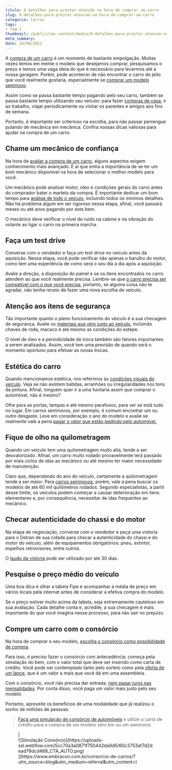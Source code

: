 ```yaml
---
titulo: 8 detalhes para prestar atenção na hora de comprar um carro
slug: 8-detalhes-para-prestar-atencao-na-hora-de-comprar-um-carro
categoria: Carros
tags:
- tag-1
thumbnail: /public/cms-content/media/8-detalhes-para-prestar-atencao-na-hora-de-comprar-um-carro.jpg
meta_summary: 
date: 24/09/2021
---
```

A [compra de um carro](https://www.embracon.com.br/blog/4-motivos-para-voce-comprar-um-carro-novo) é um momento de bastante empolgação. Muitas vezes temos em mente o modelo que desejamos comprar, pesquisamos o preço e temos uma vaga ideia do que é necessário para levarmos até a nossa garagem. Porém, pode acontecer de não encontrar o carro do jeito que você realmente gostaria, especialmente se [comprar um modelo seminovo](https://www.embracon.com.br/blog/carro-seminovo-guia-completo-para-comprar).

Assim como se passa bastante tempo pagando pelo seu carro, também se passa bastante tempo utilizando seu veículo: para fazer [compras de casa](https://www.embracon.com.br/blog/10-importantes-dicas-para-economizar-nas-compras-de-casa), ir ao trabalho, viajar periodicamente ou visitar os parentes e amigos aos fins de semana.

Portanto, é importante ser criterioso na escolha, para não passar perrengue pulando de mecânica em mecânica. Confira nossas dicas valiosas para ajudar na compra de um carro.

Chame um mecânico de confiança 
-------------------------------

Na hora de [avaliar a compra de um carro](https://www.embracon.com.br/blog/saiba-como-funciona-o-laudo-de-vistoria-no-consorcio), alguns aspectos exigem conhecimento mais avançado. É aí que entra a importância de se ter um bom mecânico disponível na hora de selecionar o melhor modelo para você.

Um mecânico pode analisar motor, óleo e condições gerais do carro antes do comprador bater o martelo da compra. É importante dedicar um bom tempo para [análise de todo o veículo](https://www.embracon.com.br/blog/confira-9-sinais-de-que-e-hora-de-trocar-de-carro), incluindo todos os mínimos detalhes. Não há problema algum em ser rigoroso nessa etapa, afinal, você passará meses ou até anos pagando por este bem.

O mecânico deve verificar o nível de ruído na cabine e na vibração do volante ao ligar o carro na primeira marcha.

Faça um test drive 
-------------------

Converse com o vendedor e faça um test drive no veículo antes da aquisição. Nessa etapa, você pode verificar não apenas o barulho do motor, como tem uma experiência de como será o seu dia a dia após a aquisição.

Avalie a direção, a disposição do painel e se os itens encontrados no carro atendem ao que você realmente precisa. Lembre-se que [o carro precisa ser compatível com o que você precisa](https://www.embracon.com.br/blog/pensando-em-comprar-um-carro-saiba-o-que-levar-em-consideracao), portanto, se alguma coisa não te agradar, não tenha receio de fazer uma nova escolha de veículo.

Atenção aos itens de segurança 
-------------------------------

Tão importante quanto o pleno funcionamento do veículo é a sua checagem de segurança. Avalie os [materiais que vêm junto ao veículo](https://www.embracon.com.br/blog/saiba-o-que-considerar-para-escolher-o-carro-ideal), incluindo chaves de roda, macaco e até mesmo as condições do estepe.

O nível de óleo e a periodicidade de troca também são fatores importantes a serem analisados. Assim, você tem uma previsão de quando será o momento oportuno para efetuar as novas trocas.

Estética do carro 
------------------

Quando mencionamos estética, nos referimos às [condições visuais do veículo](https://www.embracon.com.br/blog/saiba-qual-e-a-melhor-epoca-do-ano-para-comprar-um-carro-novo). Veja se não existem batidas, arranhões ou irregularidades nos tons da pintura. Afinal, ninguém quer ir a uma funilaria assim que comprar o automóvel, não é mesmo?

Olhe para as portas, tampas e até mesmo parafusos, para ver se está tudo no lugar. Em carros seminovos, por exemplo, é comum encontrar um ou outro desgaste. Leve em consideração o ano do modelo e avalie se realmente vale a pena [pagar o valor que estão pedindo pelo automóvel.](https://www.embracon.com.br/blog/5-formas-de-pagamento-de-um-carro)

Fique de olho na quilometragem 
-------------------------------

Quando um veículo tem uma quilometragem muito alta, tende a ser desvalorizado. Afinal, um carro muito rodado provavelmente terá passado por mais ciclos de idas ao mecânico ou até mesmo ter maior necessidade de manutenção.

Claro que, dependendo do ano do veículo, certamente a quilometragem tende a ser maior. Para [carros seminovos](https://www.embracon.com.br/blog/comprar-carro-usado-com-a-carta-de-credito-do-consorcio), porém, vale a pena buscar os modelos de até 60 mil quilômetros rodados. Segundo especialistas, a partir desse limite, os veículos podem começar a causar deterioração em itens elementares e, por consequência, necessitar de idas frequentes ao mecânico.

Checar autenticidade do chassi e do motor 
------------------------------------------

Na etapa de negociação, converse com o vendedor e peça uma vistoria para o Detran de sua cidade para checar a autenticidade do chassi e do motor do veículo, além de equipamentos obrigatórios: pneu, extintor, espelhos retrovisores, entre outros.

O [laudo da vistoria](https://www.embracon.com.br/blog/saiba-como-funciona-o-laudo-de-vistoria-no-consorcio) pode ser utilizado por até 30 dias.

Pesquise o preço médio do veículo 
----------------------------------

Uma boa dica é olhar a tabela Fipe e acompanhar a média de preço em vários locais pela internet antes de considerar a efetiva compra do modelo.

Se o preço estiver muito acima da tabela, seja extremamente cauteloso em sua avaliação. Cada detalhe conta e, acredite, a sua checagem é mais importante do que você imagina nesse processo, para não sair no prejuízo.

Compre um carro com o consórcio 
--------------------------------

Na hora de comprar o seu modelo, [escolha o consórcio como possibilidade de compra](https://www.embracon.com.br/blog/duvidas-frequentes-consorcio-de-carro).

Para isso, é preciso fazer o consórcio com antecedência: começa pela simulação do bem, com o valor total que deve ser inserido como carta de crédito. Você pode ser contemplado tanto pelo sorteio como pela [oferta de um lance](https://www.embracon.com.br/blog/como-funcionam-os-tipos-de-lances-no-consorcio), que é um valor a mais que você dá em uma assembleia.

Com o consórcio, você não precisa dar entrada, [nem pagar juros nas mensalidades](https://www.embracon.com.br/blog/consorcio-nao-tem-juros-entenda). Por conta disso, você paga um valor mais justo pelo seu modelo.

Portanto, aproveite os benefícios de uma modalidade que já realizou o sonho de milhões de pessoas.

> [Faça uma simulação de consórcio de automóveis](https://www.embracon.com.br/consorcio-de-carros) e utilize a carta de crédito para a compra de um modelo zero km ou um seminovo.

<figure class="w-richtext-figure-type-image w-richtext-align-center">[<div>![Simulação Consórcio](https://uploads-ssl.webflow.com/5cc70a3a0871f750442da9d5/60c3753af7d2dead79dcd468_CTA_AUTO.png)</div>](https://www.embracon.com.br/consorcio-de-carros/?utm_source=blog&utm_medium=referral&utm_content=)</figure>
